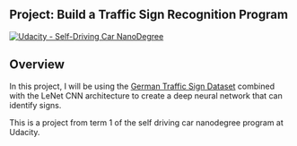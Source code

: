 ## Project: Build a Traffic Sign Recognition Program
[![Udacity - Self-Driving Car NanoDegree](https://s3.amazonaws.com/udacity-sdc/github/shield-carnd.svg)](http://www.udacity.com/drive)

Overview
---
In this project, I will be using the [German Traffic Sign Dataset](http://benchmark.ini.rub.de/?section=gtsrb&subsection=dataset) combined with the LeNet CNN architecture to create a deep neural network that can identify signs.

This is a project from term 1 of the self driving car nanodegree program at Udacity.
